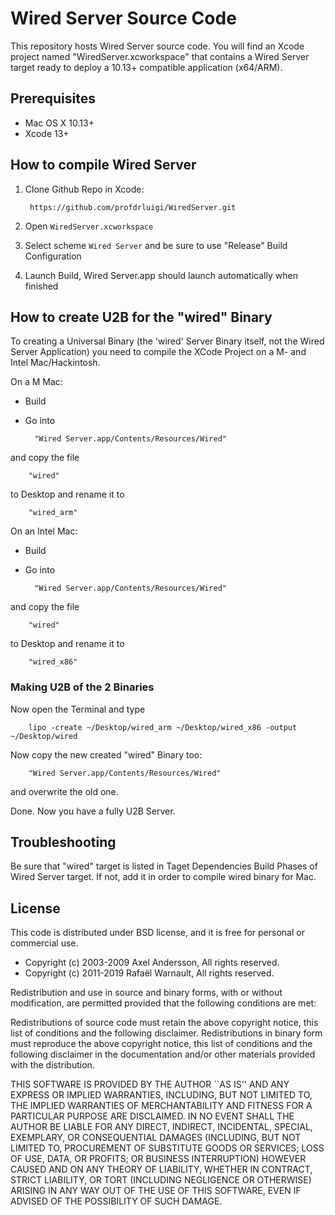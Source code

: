 # Wired Server Source Code

This repository hosts Wired Server source code. You will find an Xcode project named "WiredServer.xcworkspace" that contains a Wired Server target ready to deploy a 10.13+ compatible application (x64/ARM).

## Prerequisites

- Mac OS X 10.13+
- Xcode 13+

## How to compile Wired Server

1. Clone Github Repo in Xcode:

		https://github.com/profdrluigi/WiredServer.git
		
2. Open `WiredServer.xcworkspace`

3. Select scheme `Wired Server` and be sure to use "Release" Build Configuration

4. Launch Build, Wired Server.app should launch automatically when finished

## How to create U2B for the "wired" Binary

To creating a Universal Binary (the 'wired' Server Binary itself, not the Wired Server Application) you need to compile the XCode Project on a M- and Intel Mac/Hackintosh.

On a M Mac:

- Build 
- Go into

		"Wired Server.app/Contents/Resources/Wired" 

and copy the file
		
		"wired"
to Desktop and rename it to

		"wired_arm"
	
On an Intel Mac:

- Build 
- Go into

		"Wired Server.app/Contents/Resources/Wired" 

and copy the file
		
		"wired"
to Desktop and rename it to

		"wired_x86"

### Making U2B of the 2 Binaries

Now open the Terminal and type

		lipo -create ~/Desktop/wired_arm ~/Desktop/wired_x86 -output ~/Desktop/wired

Now copy the new created "wired" Binary too:

		"Wired Server.app/Contents/Resources/Wired" 

and overwrite the old one.

Done. Now you have a fully U2B Server.

## Troubleshooting

Be sure that "wired" target is listed in Taget Dependencies Build Phases of Wired Server target. If not, add it in order to compile wired binary for Mac.

## License

This code is distributed under BSD license, and it is free for personal or commercial use.
		
- Copyright (c) 2003-2009 Axel Andersson, All rights reserved.
- Copyright (c) 2011-2019 Rafaël Warnault, All rights reserved.
		
Redistribution and use in source and binary forms, with or without modification, are permitted provided that the following conditions are met:
		
Redistributions of source code must retain the above copyright notice, this list of conditions and the following disclaimer. Redistributions in binary form must reproduce the above copyright notice, this list of conditions and the following disclaimer in the documentation and/or other materials provided with the distribution.
		
THIS SOFTWARE IS PROVIDED BY THE AUTHOR ``AS IS'' AND ANY EXPRESS OR IMPLIED WARRANTIES, INCLUDING, BUT NOT LIMITED TO, THE IMPLIED WARRANTIES OF MERCHANTABILITY AND FITNESS FOR A PARTICULAR PURPOSE ARE DISCLAIMED. IN NO EVENT SHALL THE AUTHOR BE LIABLE FOR ANY DIRECT, INDIRECT, INCIDENTAL, SPECIAL, EXEMPLARY, OR CONSEQUENTIAL DAMAGES (INCLUDING, BUT NOT LIMITED TO, PROCUREMENT OF SUBSTITUTE GOODS OR SERVICES; LOSS OF USE, DATA, OR PROFITS; OR BUSINESS INTERRUPTION) HOWEVER CAUSED AND ON ANY THEORY OF LIABILITY, WHETHER IN CONTRACT, STRICT LIABILITY, OR TORT (INCLUDING NEGLIGENCE OR OTHERWISE) ARISING IN ANY WAY OUT OF THE USE OF THIS SOFTWARE, EVEN IF ADVISED OF THE POSSIBILITY OF SUCH DAMAGE.

